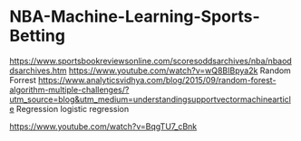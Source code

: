 # NBA-Machine-Learning-Sports-Betting
https://www.sportsbookreviewsonline.com/scoresoddsarchives/nba/nbaoddsarchives.htm
https://www.youtube.com/watch?v=wQ8BIBpya2k
Random Forrest
https://www.analyticsvidhya.com/blog/2015/09/random-forest-algorithm-multiple-challenges/?utm_source=blog&utm_medium=understandingsupportvectormachinearticle
Regression
logistic regression


https://www.youtube.com/watch?v=BqgTU7_cBnk
